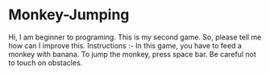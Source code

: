 # Monkey-Jumping
Hi, I am beginner to programing. This is my second game. So, please tell me how can I improve this.
Instructions :-
In this game, you have to feed a monkey with banana.
To jump the monkey, press space bar.
Be careful not to touch on obstacles.

